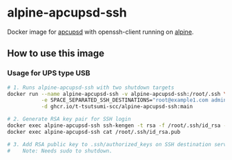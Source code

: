 # alpine-apcupsd-ssh

Docker image for [apcupsd](http://www.apcupsd.org/) with openssh-client running on [alpine](https://hub.docker.com/_/alpine).

## How to use this image

### Usage for UPS type USB

```sh
# 1. Runs alpine-apcupsd-ssh with two shutdown targets
docker run --name alpine-apcupsd-ssh -v alpine-apcupsd-ssh:/root/.ssh \
           -e SPACE_SEPARATED_SSH_DESTINATIONS="root@example1.com admin@example2.com" \
           -d ghcr.io/t-tsutsumi-scc/alpine-apcupsd-ssh:main

# 2. Generate RSA key pair for SSH login
docker exec alpine-apcupsd-ssh ssh-kengen -t rsa -f /root/.ssh/id_rsa -N '' -C root@alpine-apcupsd-ssh
docker exec alpine-apcupsd-ssh cat /root/.ssh/id_rsa.pub

# 3. Add RSA public key to .ssh/authorized_keys on SSH destination servers.
#    Note: Needs sudo to shutdown.
```
